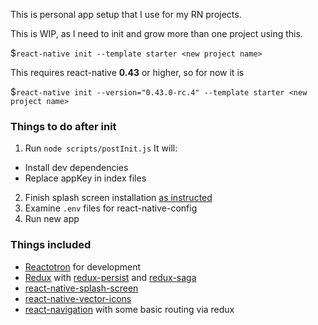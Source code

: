 This is personal app setup that I use for my RN projects.

This is WIP, as I need to init and grow more than one project using this.

$`react-native init --template starter <new project name>`

This requires react-native **0.43** or higher, so for now it is 

$`react-native init --version="0.43.0-rc.4" --template starter <new project name>`


### Things to do after init

1. Run `node scripts/postInit.js` It will:
  - Install dev dependencies
  - Replace appKey in index files
2. Finish splash screen installation [as instructed](https://github.com/crazycodeboy/react-native-splash-screen#third-stepplugin-configuration)
3. Examine `.env` files for react-native-config
4. Run new app

### Things included
- [Reactotron](https://github.com/infinitered/reactotron#documentation) for development
- [Redux](http://redux.js.org/) with [redux-persist](https://github.com/rt2zz/redux-persist#redux-persist) and [redux-saga](https://redux-saga.github.io/redux-saga/index.html)
- [react-native-splash-screen](https://github.com/crazycodeboy/react-native-splash-screen#react-native-splash-screen)
- [react-native-vector-icons](https://github.com/oblador/react-native-vector-icons)
- [react-navigation](https://reactnavigation.org/docs/intro/) with some basic routing via redux
